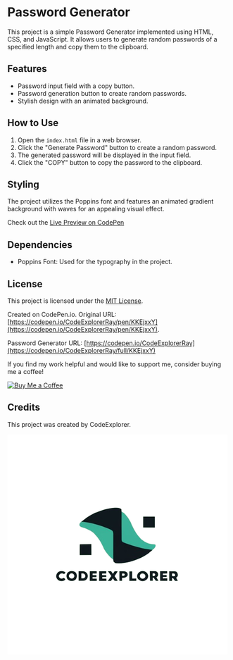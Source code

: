 # Password Generator

This project is a simple Password Generator implemented using HTML, CSS, and JavaScript. It allows users to generate random passwords of a specified length and copy them to the clipboard.

## Features

- Password input field with a copy button.
- Password generation button to create random passwords.
- Stylish design with an animated background.

## How to Use

1. Open the `index.html` file in a web browser.
2. Click the "Generate Password" button to create a random password.
3. The generated password will be displayed in the input field.
4. Click the "COPY" button to copy the password to the clipboard.

## Styling

The project utilizes the Poppins font and features an animated gradient background with waves for an appealing visual effect.

Check out the [Live Preview on CodePen](https://codepen.io/baarbaracrr/pen/KKovmGb)

## Dependencies

- Poppins Font: Used for the typography in the project.


## License

This project is licensed under the [MIT License](https://choosealicense.com/licenses/mit/).


Created on CodePen.io. Original URL: [https://codepen.io/CodeExplorerRay/pen/KKEjxxY](https://codepen.io/CodeExplorerRay/pen/KKEjxxY).


Password Generator URL: [https://codepen.io/CodeExplorerRay](https://codepen.io/CodeExplorerRay/full/KKEjxxY)

If you find my work helpful and would like to support me, consider buying me a coffee!

[![Buy Me a Coffee](https://img.buymeacoffee.com/button-api/?username=CodeExplorer&button_colour=FFDD00&font_colour=000000&font_family=Cookie&outline_colour=000000)](https://www.buymeacoffee.com/CodeExplorer)

## Credits

This project was created by CodeExplorer.

![CodeExplorer Logo](https://github.com/CodeExplorerRay/Password-Generator/blob/main/CodeExplorer.png)

